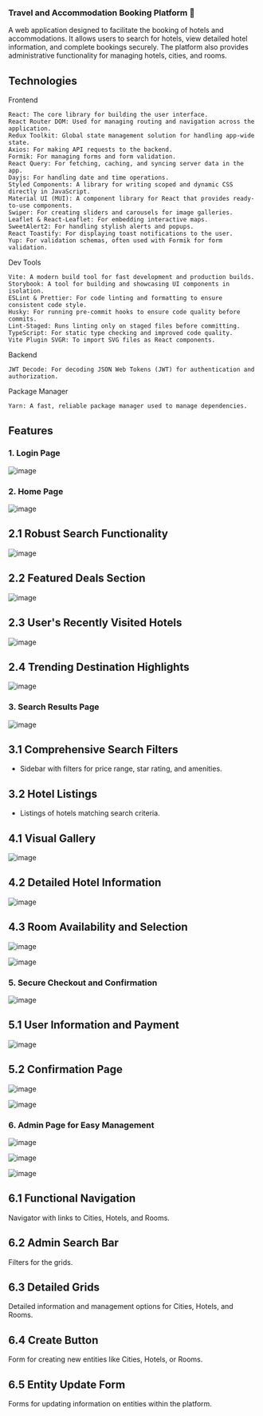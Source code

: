 ### Travel and Accommodation Booking Platform 🧳

<p>A web application designed to
facilitate the booking of hotels and accommodations.
It allows users to search for hotels, view detailed hotel information,
and complete bookings securely. The platform also provides administrative
functionality for managing hotels, cities, and rooms.</p>

## Technologies

Frontend

    React: The core library for building the user interface.
    React Router DOM: Used for managing routing and navigation across the application.
    Redux Toolkit: Global state management solution for handling app-wide state.
    Axios: For making API requests to the backend.
    Formik: For managing forms and form validation.
    React Query: For fetching, caching, and syncing server data in the app.
    Dayjs: For handling date and time operations.
    Styled Components: A library for writing scoped and dynamic CSS directly in JavaScript.
    Material UI (MUI): A component library for React that provides ready-to-use components.
    Swiper: For creating sliders and carousels for image galleries.
    Leaflet & React-Leaflet: For embedding interactive maps.
    SweetAlert2: For handling stylish alerts and popups.
    React Toastify: For displaying toast notifications to the user.
    Yup: For validation schemas, often used with Formik for form validation.

Dev Tools

    Vite: A modern build tool for fast development and production builds.
    Storybook: A tool for building and showcasing UI components in isolation.
    ESLint & Prettier: For code linting and formatting to ensure consistent code style.
    Husky: For running pre-commit hooks to ensure code quality before commits.
    Lint-Staged: Runs linting only on staged files before committing.
    TypeScript: For static type checking and improved code quality.
    Vite Plugin SVGR: To import SVG files as React components.

Backend

    JWT Decode: For decoding JSON Web Tokens (JWT) for authentication and authorization.

Package Manager

    Yarn: A fast, reliable package manager used to manage dependencies.

## Features

### 1. Login Page
![image](https://github.com/user-attachments/assets/fe12d006-6bec-4464-9ed1-e369d4c4e57b)

### 2. Home Page
![image](https://github.com/user-attachments/assets/f83ef4a4-d630-42dd-ba0d-58a0a2eac4c6)

## 2.1 Robust Search Functionality
![image](https://github.com/user-attachments/assets/69acc6e9-b21b-4b43-b53d-948c2a5b987a)

## 2.2 Featured Deals Section
![image](https://github.com/user-attachments/assets/f17e5098-4a9b-4f2b-adbd-effcb94cdf0a)

## 2.3 User's Recently Visited Hotels
![image](https://github.com/user-attachments/assets/86a0fddc-830f-4da0-ba8c-47095da58b8e)

## 2.4 Trending Destination Highlights
![image](https://github.com/user-attachments/assets/30acbb0f-ed75-4e02-a1ff-297ce226f0ac)
### 3. Search Results Page
![image](https://github.com/user-attachments/assets/0e41531d-3c18-4681-85c1-40be27c894b7)

## 3.1 Comprehensive Search Filters
- Sidebar with filters for price range, star rating, and amenities.
## 3.2 Hotel Listings
- Listings of hotels matching search criteria.

## 4.1 Visual Gallery

![image](https://github.com/user-attachments/assets/cca636c7-718e-428a-ab61-fb200c30c923)

## 4.2 Detailed Hotel Information

![image](https://github.com/user-attachments/assets/f0b1f68a-1dc6-45f0-9269-b7081d1d9f4e)

## 4.3 Room Availability and Selection

![image](https://github.com/user-attachments/assets/ada4c851-e20d-4403-95e9-6c312f1f8344)

![image](https://github.com/user-attachments/assets/233ed49d-5d6f-40e9-ac2a-7ee75c1a10a6)

### 5. Secure Checkout and Confirmation

![image](https://github.com/user-attachments/assets/02ff2a81-2f19-41bd-895d-7b25d98afa7a)

## 5.1 User Information and Payment

![image](https://github.com/user-attachments/assets/408e94db-0b9a-45f2-a0c6-b743e3e3e1e9)

## 5.2 Confirmation Page

![image](https://github.com/user-attachments/assets/82266a1e-0f35-4bc2-9e9f-c5643ddef9da)

![image](https://github.com/user-attachments/assets/2bc5cc81-5bd3-4e2d-886a-b95c5abe1581)

### 6. Admin Page for Easy Management

![image](https://github.com/user-attachments/assets/7db2a3cd-9e02-492a-806c-89895eb60d1d)

![image](https://github.com/user-attachments/assets/249c2a8e-ccbf-4c9c-b370-3e37ad4c8e32)

![image](https://github.com/user-attachments/assets/68227d03-2b0b-4215-813f-df42a4d83835)

## 6.1 Functional  Navigation
Navigator with links to Cities, Hotels, and Rooms.

## 6.2 Admin Search Bar
Filters for the grids.

## 6.3 Detailed Grids
Detailed information and management options for Cities, Hotels, and Rooms.

## 6.4 Create Button
Form for creating new entities like Cities, Hotels, or Rooms.

## 6.5 Entity Update Form
Forms for updating information on entities within the platform.


